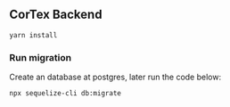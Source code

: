 ## CorTex Backend

`yarn install`

### Run migration

Create an database at postgres, later run the code below:

`npx sequelize-cli db:migrate`